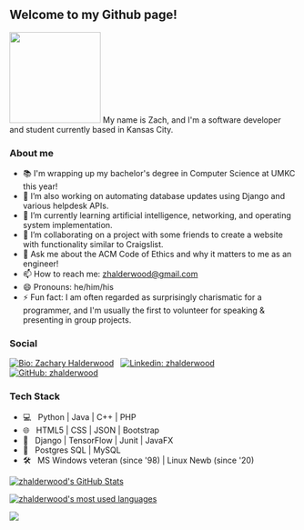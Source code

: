 ## Welcome to my Github page!
<img src="https://media.giphy.com/media/26xBukhJ0i8KXADYc/giphy.gif" width="160px">
My name is Zach, and I'm a software developer and student currently based in Kansas City. 

### About me

- 📚 I'm wrapping up my bachelor's degree in Computer Science at UMKC this year!
- 🔭 I’m also working on automating database updates using Django and various helpdesk APIs.
- 🌱 I’m currently learning artificial intelligence, networking, and operating system implementation.
- 👯 I’m collaborating on a project with some friends to create a website with functionality similar to Craigslist.
- 💬 Ask me about the ACM Code of Ethics and why it matters to me as an engineer!
- 📫 How to reach me: zhalderwood@gmail.com
- 😄 Pronouns: he/him/his
- ⚡ Fun fact: I am often regarded as surprisingly charismatic for a programmer, and I'm usually the first to volunteer for speaking & presenting in group projects.

### Social
[![Bio: Zachary Halderwood](https://img.shields.io/endpoint?url=https://z.web.umkc.edu/zjuvz6/&style=plastic&logo=firefox-browser&logoColor=white&&label=umkc.edu&message=Zach-Bio)](http://z.web.umkc.edu/zjuvz6/) &nbsp;
[![Linkedin: zhalderwood](https://img.shields.io/badge/-zhalderwood-blue?style=plastic&logo=Linkedin&logoColor=white&link=https://www.linkedin.com/in/zhalderwood/)](https://www.linkedin.com/in/zhalderwood/) &nbsp;
[![GitHub: zhalderwood](https://img.shields.io/github/followers/zhalderwood?label=follow&style=social)](https://github.com/zhalderwood)

### Tech Stack
- 💻  &nbsp; Python | Java | C++ | PHP
- 🌐  &nbsp; HTML5 | CSS | JSON | Bootstrap
- 🧰  &nbsp; Django | TensorFlow | Junit | JavaFX
- 💾  &nbsp; Postgres SQL | MySQL
- 🛠️  &nbsp; MS Windows veteran (since '98) | Linux Newb (since '20)

[![zhalderwood's GitHub Stats](https://github-readme-stats.vercel.app/api?username=zhalderwood&show_icons=true&theme=calm)](https://github.com/zhalderwood)

[![zhalderwood's most used languages](https://github-readme-stats.vercel.app/api/top-langs/?username=zhalderwood&theme=calm)](https://github.com/zhalderwood)

![](https://visitor-badge.glitch.me/badge?page_id=zhalderwood.zhalderwood)
